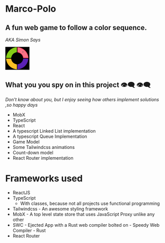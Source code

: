 # Marco-Polo
## A fun web game to follow a  color sequence.
_AKA Simon Says_


<p align="left" width="100%">
  <img width="15%" alt="marco-polo sequence" src="marco-polo.png">
</p>

## What you you spy on in this project 👁️‍🗨️️ 👁️‍🗨️️ 

_Don't know about you, but I enjoy seeing how others implement solutions ,so happy days_

- MobX
- TypeScript
- React
- A typescript Linked List implementation
- A typescript Queue Implementation
- Game Model
- Some Tailwindcss animations
- Count-down model
- React Router implementation

# Frameworks used
- ReactJS
- TypeScript
   - With classes, because  not all projects use functional programming
- Tailwindcss  - An awesome styling framework 
- MobX - A top level state store that uses JavaScript Proxy unlike any other
- SWC - Ejected App with a Rust web compiler bolted on - Speedy Web Compiler - Rust
- React Router